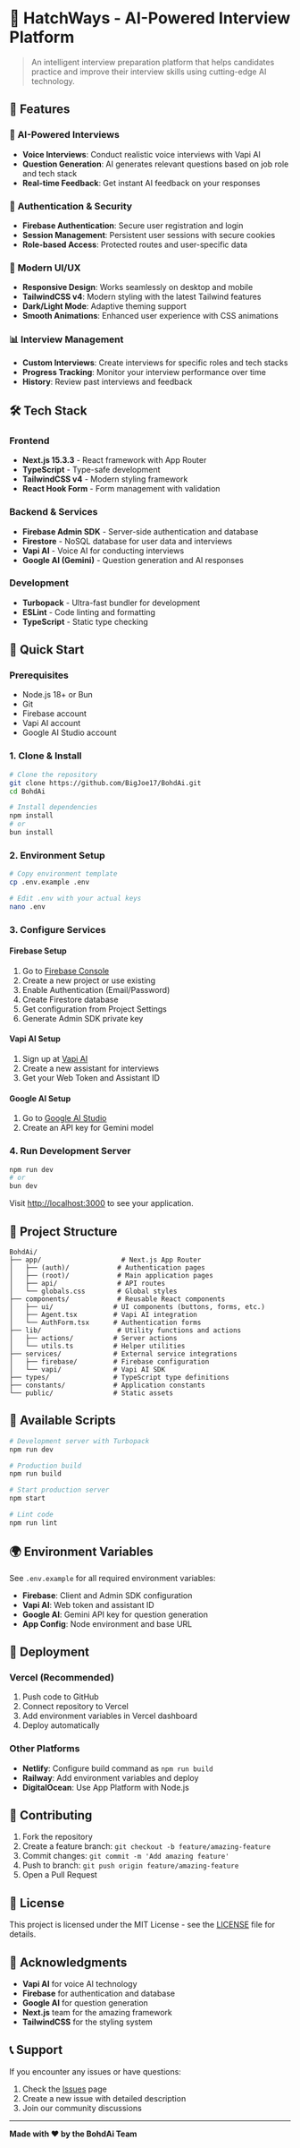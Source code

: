 # 🎯 HatchWays - AI-Powered Interview Platform

> An intelligent interview preparation platform that helps candidates practice and improve their interview skills using cutting-edge AI technology.

## 🚀 Features

### 🤖 **AI-Powered Interviews**
- **Voice Interviews**: Conduct realistic voice interviews with Vapi AI
- **Question Generation**: AI generates relevant questions based on job role and tech stack
- **Real-time Feedback**: Get instant AI feedback on your responses

### 🔐 **Authentication & Security**
- **Firebase Authentication**: Secure user registration and login
- **Session Management**: Persistent user sessions with secure cookies
- **Role-based Access**: Protected routes and user-specific data

### 🎨 **Modern UI/UX**
- **Responsive Design**: Works seamlessly on desktop and mobile
- **TailwindCSS v4**: Modern styling with the latest Tailwind features
- **Dark/Light Mode**: Adaptive theming support
- **Smooth Animations**: Enhanced user experience with CSS animations

### 📊 **Interview Management**
- **Custom Interviews**: Create interviews for specific roles and tech stacks
- **Progress Tracking**: Monitor your interview performance over time
- **History**: Review past interviews and feedback

## 🛠️ Tech Stack

### **Frontend**
- **Next.js 15.3.3** - React framework with App Router
- **TypeScript** - Type-safe development
- **TailwindCSS v4** - Modern styling framework
- **React Hook Form** - Form management with validation

### **Backend & Services**
- **Firebase Admin SDK** - Server-side authentication and database
- **Firestore** - NoSQL database for user data and interviews
- **Vapi AI** - Voice AI for conducting interviews
- **Google AI (Gemini)** - Question generation and AI responses

### **Development**
- **Turbopack** - Ultra-fast bundler for development
- **ESLint** - Code linting and formatting
- **TypeScript** - Static type checking

## 🏁 Quick Start

### **Prerequisites**
- Node.js 18+ or Bun
- Git
- Firebase account
- Vapi AI account
- Google AI Studio account

### **1. Clone & Install**
```bash
# Clone the repository
git clone https://github.com/BigJoe17/BohdAi.git
cd BohdAi

# Install dependencies
npm install
# or
bun install
```

### **2. Environment Setup**
```bash
# Copy environment template
cp .env.example .env

# Edit .env with your actual keys
nano .env
```

### **3. Configure Services**

#### **Firebase Setup**
1. Go to [Firebase Console](https://console.firebase.google.com/)
2. Create a new project or use existing
3. Enable Authentication (Email/Password)
4. Create Firestore database
5. Get configuration from Project Settings
6. Generate Admin SDK private key

#### **Vapi AI Setup**
1. Sign up at [Vapi AI](https://vapi.ai/)
2. Create a new assistant for interviews
3. Get your Web Token and Assistant ID

#### **Google AI Setup**
1. Go to [Google AI Studio](https://aistudio.google.com/)
2. Create an API key for Gemini model

### **4. Run Development Server**
```bash
npm run dev
# or
bun dev
```

Visit [http://localhost:3000](http://localhost:3000) to see your application.

## 📁 Project Structure

```
BohdAi/
├── app/                    # Next.js App Router
│   ├── (auth)/            # Authentication pages
│   ├── (root)/            # Main application pages
│   ├── api/               # API routes
│   └── globals.css        # Global styles
├── components/            # Reusable React components
│   ├── ui/               # UI components (buttons, forms, etc.)
│   ├── Agent.tsx         # Vapi AI integration
│   └── AuthForm.tsx      # Authentication forms
├── lib/                   # Utility functions and actions
│   ├── actions/          # Server actions
│   └── utils.ts          # Helper utilities
├── services/             # External service integrations
│   ├── firebase/         # Firebase configuration
│   └── vapi/             # Vapi AI SDK
├── types/                # TypeScript type definitions
├── constants/            # Application constants
└── public/               # Static assets
```

## 🔧 Available Scripts

```bash
# Development server with Turbopack
npm run dev

# Production build
npm run build

# Start production server
npm start

# Lint code
npm run lint
```

## 🌍 Environment Variables

See `.env.example` for all required environment variables:

- **Firebase**: Client and Admin SDK configuration
- **Vapi AI**: Web token and assistant ID
- **Google AI**: Gemini API key for question generation
- **App Config**: Node environment and base URL

## 🚀 Deployment

### **Vercel (Recommended)**
1. Push code to GitHub
2. Connect repository to Vercel
3. Add environment variables in Vercel dashboard
4. Deploy automatically

### **Other Platforms**
- **Netlify**: Configure build command as `npm run build`
- **Railway**: Add environment variables and deploy
- **DigitalOcean**: Use App Platform with Node.js

## 🤝 Contributing

1. Fork the repository
2. Create a feature branch: `git checkout -b feature/amazing-feature`
3. Commit changes: `git commit -m 'Add amazing feature'`
4. Push to branch: `git push origin feature/amazing-feature`
5. Open a Pull Request

## 📝 License

This project is licensed under the MIT License - see the [LICENSE](LICENSE) file for details.

## 🙏 Acknowledgments

- **Vapi AI** for voice AI technology
- **Firebase** for authentication and database
- **Google AI** for question generation
- **Next.js** team for the amazing framework
- **TailwindCSS** for the styling system

## 📞 Support

If you encounter any issues or have questions:

1. Check the [Issues](https://github.com/varshithm7x/issues) page
2. Create a new issue with detailed description
3. Join our community discussions

---

**Made with ❤️ by the BohdAi Team**
